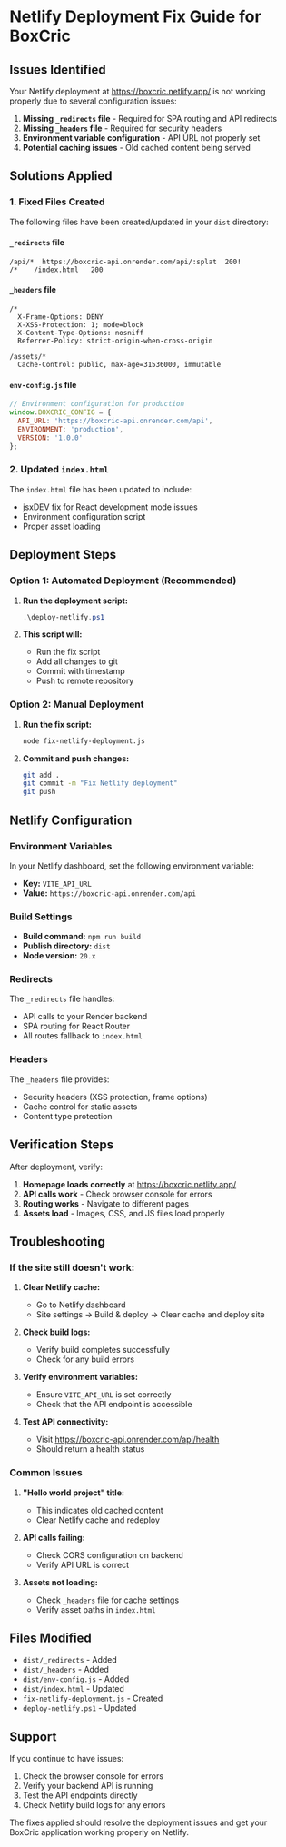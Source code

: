# Netlify Deployment Fix Guide for BoxCric

## Issues Identified

Your Netlify deployment at https://boxcric.netlify.app/ is not working properly due to several configuration issues:

1. **Missing `_redirects` file** - Required for SPA routing and API redirects
2. **Missing `_headers` file** - Required for security headers
3. **Environment variable configuration** - API URL not properly set
4. **Potential caching issues** - Old cached content being served

## Solutions Applied

### 1. Fixed Files Created

The following files have been created/updated in your `dist` directory:

#### `_redirects` file
```
/api/*  https://boxcric-api.onrender.com/api/:splat  200!
/*    /index.html   200
```

#### `_headers` file
```
/*
  X-Frame-Options: DENY
  X-XSS-Protection: 1; mode=block
  X-Content-Type-Options: nosniff
  Referrer-Policy: strict-origin-when-cross-origin

/assets/*
  Cache-Control: public, max-age=31536000, immutable
```

#### `env-config.js` file
```javascript
// Environment configuration for production
window.BOXCRIC_CONFIG = {
  API_URL: 'https://boxcric-api.onrender.com/api',
  ENVIRONMENT: 'production',
  VERSION: '1.0.0'
};
```

### 2. Updated `index.html`

The `index.html` file has been updated to include:
- jsxDEV fix for React development mode issues
- Environment configuration script
- Proper asset loading

## Deployment Steps

### Option 1: Automated Deployment (Recommended)

1. **Run the deployment script:**
   ```powershell
   .\deploy-netlify.ps1
   ```

2. **This script will:**
   - Run the fix script
   - Add all changes to git
   - Commit with timestamp
   - Push to remote repository

### Option 2: Manual Deployment

1. **Run the fix script:**
   ```bash
   node fix-netlify-deployment.js
   ```

2. **Commit and push changes:**
   ```bash
   git add .
   git commit -m "Fix Netlify deployment"
   git push
   ```

## Netlify Configuration

### Environment Variables

In your Netlify dashboard, set the following environment variable:

- **Key:** `VITE_API_URL`
- **Value:** `https://boxcric-api.onrender.com/api`

### Build Settings

- **Build command:** `npm run build`
- **Publish directory:** `dist`
- **Node version:** `20.x`

### Redirects

The `_redirects` file handles:
- API calls to your Render backend
- SPA routing for React Router
- All routes fallback to `index.html`

### Headers

The `_headers` file provides:
- Security headers (XSS protection, frame options)
- Cache control for static assets
- Content type protection

## Verification Steps

After deployment, verify:

1. **Homepage loads correctly** at https://boxcric.netlify.app/
2. **API calls work** - Check browser console for errors
3. **Routing works** - Navigate to different pages
4. **Assets load** - Images, CSS, and JS files load properly

## Troubleshooting

### If the site still doesn't work:

1. **Clear Netlify cache:**
   - Go to Netlify dashboard
   - Site settings → Build & deploy → Clear cache and deploy site

2. **Check build logs:**
   - Verify build completes successfully
   - Check for any build errors

3. **Verify environment variables:**
   - Ensure `VITE_API_URL` is set correctly
   - Check that the API endpoint is accessible

4. **Test API connectivity:**
   - Visit https://boxcric-api.onrender.com/api/health
   - Should return a health status

### Common Issues

1. **"Hello world project" title:**
   - This indicates old cached content
   - Clear Netlify cache and redeploy

2. **API calls failing:**
   - Check CORS configuration on backend
   - Verify API URL is correct

3. **Assets not loading:**
   - Check `_headers` file for cache settings
   - Verify asset paths in `index.html`

## Files Modified

- `dist/_redirects` - Added
- `dist/_headers` - Added  
- `dist/env-config.js` - Added
- `dist/index.html` - Updated
- `fix-netlify-deployment.js` - Created
- `deploy-netlify.ps1` - Updated

## Support

If you continue to have issues:

1. Check the browser console for errors
2. Verify your backend API is running
3. Test the API endpoints directly
4. Check Netlify build logs for any errors

The fixes applied should resolve the deployment issues and get your BoxCric application working properly on Netlify. 